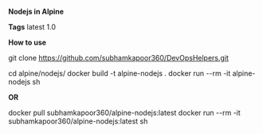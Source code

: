 
**Nodejs in Alpine**

**Tags**
latest
1.0

**How to use**

git clone https://github.com/subhamkapoor360/DevOpsHelpers.git

cd alpine/nodejs/
docker build -t alpine-nodejs .
docker run --rm -it alpine-nodejs sh

**OR**

docker pull subhamkapoor360/alpine-nodejs:latest
docker run --rm -it subhamkapoor360/alpine-nodejs:latest sh
